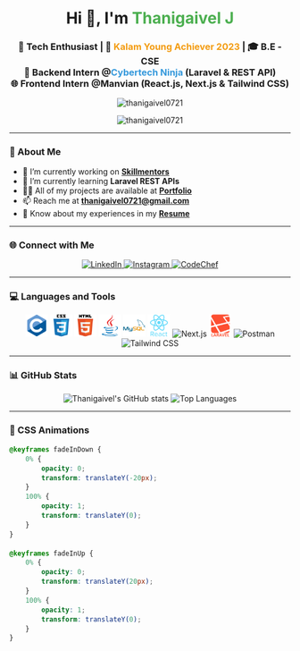 <h1 align="center" style="animation: fadeInDown 2s ease-in-out;">Hi 👋, I'm <span style="color:#4caf50;">Thanigaivel J</span></h1>
<h3 align="center" style="animation: fadeInUp 2s ease-in-out;">
    🚀 Tech Enthusiast | 🏅 <span style="color:#f39c12;">Kalam Young Achiever 2023</span> | 🎓 B.E - CSE 
    <br> 🔧 Backend Intern @<span style="color:#3498db;">Cybertech Ninja</span> (Laravel & REST API)
    <br> 🌐 Frontend Intern @Manvian (React.js, Next.js & Tailwind CSS)
</h3>

<p align="center"> 
    <img src="https://komarev.com/ghpvc/?username=thanigaivel0721&label=Profile%20views&color=0e75b6&style=flat" alt="thanigaivel0721" />
</p>

<div align="center">
    <img src="https://github-profile-trophy.vercel.app/?username=thanigaivel0721&theme=radical&margin-w=15&margin-h=15" alt="thanigaivel0721" />
</div>

---

### 🚀 About Me
- 🔭 I’m currently working on **[Skillmentors](https://thanigaivel0721.github.io/Portfolio/)**
- 🌱 I’m currently learning **Laravel REST APIs**
- 👨‍💻 All of my projects are available at **[Portfolio](https://thanigaivel0721.github.io/Portfolio/)**
- 📫 Reach me at **[thanigaivel0721@gmail.com](mailto:thanigaivel0721@gmail.com)**
- 📄 Know about my experiences in my **[Resume](https://drive.google.com/file/d/1hmHXJ7U3bAeZQrZEgujIeZBH6EJK9Ce-/view)**

---

### 🌐 Connect with Me
<p align="center">
    <a href="https://linkedin.com/in/thanigaivel-j-b4a7892a9" target="_blank">
        <img src="https://img.icons8.com/fluent/48/000000/linkedin.png" alt="LinkedIn" />
    </a>
    <a href="https://instagram.com/extrovert_21_" target="_blank">
        <img src="https://img.icons8.com/fluent/48/000000/instagram-new.png" alt="Instagram" />
    </a>
    <a href="https://www.codechef.com/users/thanigai_0721" target="_blank">
        <img src="https://img.icons8.com/material-sharp/48/000000/codechef.png" alt="CodeChef" />
    </a>
</p>

---

### 💻 Languages and Tools
<div align="center">
    <img src="https://raw.githubusercontent.com/devicons/devicon/master/icons/c/c-original.svg" alt="C" width="40" height="40" />
    <img src="https://raw.githubusercontent.com/devicons/devicon/master/icons/css3/css3-original-wordmark.svg" alt="CSS3" width="40" height="40" />
    <img src="https://raw.githubusercontent.com/devicons/devicon/master/icons/html5/html5-original-wordmark.svg" alt="HTML5" width="40" height="40" />
    <img src="https://raw.githubusercontent.com/devicons/devicon/master/icons/java/java-original.svg" alt="Java" width="40" height="40" />
    <img src="https://raw.githubusercontent.com/devicons/devicon/master/icons/mysql/mysql-original-wordmark.svg" alt="MySQL" width="40" height="40" />
    <img src="https://raw.githubusercontent.com/devicons/devicon/master/icons/react/react-original-wordmark.svg" alt="React.js" width="40" height="40" />
    <img src="https://cdn.worldvectorlogo.com/logos/nextjs-2.svg" alt="Next.js" width="40" height="40" />
    <img src="https://raw.githubusercontent.com/devicons/devicon/master/icons/laravel/laravel-plain-wordmark.svg" alt="Laravel" width="40" height="40" />
    <img src="https://www.vectorlogo.zone/logos/getpostman/getpostman-icon.svg" alt="Postman" width="40" height="40" />
    <img src="https://www.vectorlogo.zone/logos/tailwindcss/tailwindcss-icon.svg" alt="Tailwind CSS" width="40" height="40" />
</div>

---

### 📊 GitHub Stats
<div align="center">
    <img src="https://github-readme-stats.vercel.app/api?username=thanigaivel0721&show_icons=true&theme=radical" alt="Thanigaivel's GitHub stats" />
    <img src="https://github-readme-stats.vercel.app/api/top-langs/?username=thanigaivel0721&layout=compact&theme=radical" alt="Top Languages" />
</div>

---

### 🎨 CSS Animations
```css
@keyframes fadeInDown {
    0% {
        opacity: 0;
        transform: translateY(-20px);
    }
    100% {
        opacity: 1;
        transform: translateY(0);
    }
}

@keyframes fadeInUp {
    0% {
        opacity: 0;
        transform: translateY(20px);
    }
    100% {
        opacity: 1;
        transform: translateY(0);
    }
}
